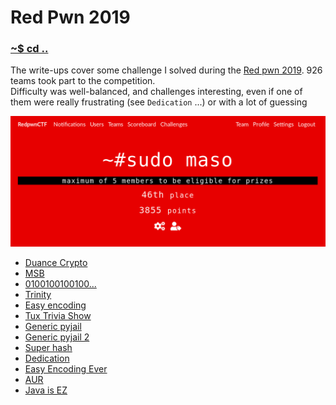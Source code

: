 # Red Pwn 2019

### [~$ cd ..](../)

The write-ups cover some challenge I solved during the [Red pwn 2019](https://redpwn.net/). 926 teams took part to the competition.  
Difficulty was well-balanced, and challenges interesting, even if one of them were really frustrating (see `Dedication` ...) or with a lot of guessing 

![scoreboard](scoreboard.png)

* [Duance Crypto](duance_crypto/)
* [MSB](msb/)
* [0100100100100...](parity_rsa)
* [Trinity](trinity/)
* [Easy encoding](easy_encoding/)
* [Tux Trivia Show](tux_trivia_show/)
* [Generic pyjail](gen_pyjail/)
* [Generic pyjail 2](gen_pyjail2/)
* [Super hash](super_hash)
* [Dedication](dedication/)
* [Easy Encoding Ever](easy_encoding_ever/)
* [AUR](aur/)
* [Java is EZ](java_isez/)
